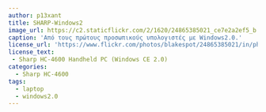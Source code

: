 ```yaml
---
author: p13xant
title: SHARP-Windows2
image_url: https://c2.staticflickr.com/2/1620/24865385021_ce7e2a2ef5_b.jpg
caption: 'Από τους πρώτους προσωπικούς υπολογιστές με Windows2.0.'
license_url: 'https://www.flickr.com/photos/blakespot/24865385021/in/photostream/'
license_text: 
 - Sharp HC-4600 Handheld PC (Windows CE 2.0)
categories:
  - Sharp HC-4600
tags:
  - laptop
  - windows2.0
---
```

